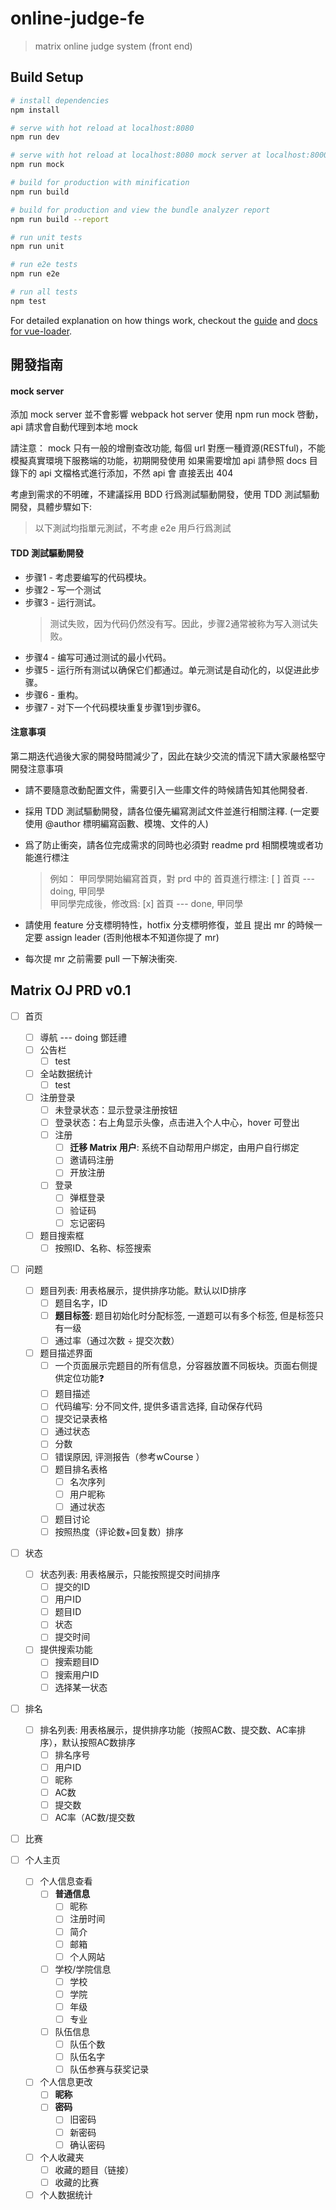 # online-judge-fe

> matrix online judge system (front end)

## Build Setup

``` bash
# install dependencies
npm install

# serve with hot reload at localhost:8080
npm run dev

# serve with hot reload at localhost:8080 mock server at localhost:8000
npm run mock

# build for production with minification
npm run build

# build for production and view the bundle analyzer report
npm run build --report

# run unit tests
npm run unit

# run e2e tests
npm run e2e

# run all tests
npm test
```

For detailed explanation on how things work, checkout the [guide](http://vuejs-templates.github.io/webpack/) and [docs for vue-loader](http://vuejs.github.io/vue-loader).

## 開發指南

#### mock server

添加 mock server 並不會影響 webpack hot server
使用 npm run mock 啓動，api 請求會自動代理到本地 mock

請注意：
mock 只有一般的增刪查改功能, 每個 url 對應一種資源(RESTful)，不能模擬真實環境下服務端的功能，初期開發使用
如果需要增加 api 請參照 docs 目錄下的 api 文檔格式進行添加，不然 api 會 直接丟出 404

考慮到需求的不明確，不建議採用 BDD 行爲測試驅動開發，使用 TDD 測試驅動開發，具體步驟如下:
> 以下測試均指單元測試，不考慮 e2e 用戶行爲測試

#### TDD 測試驅動開發

- 步骤1 - 考虑要编写的代码模块。
- 步骤2 - 写一个测试
- 步骤3 - 运行测试。
  > 测试失败，因为代码仍然没有写。因此，步骤2通常被称为写入测试失败。
- 步骤4 - 编写可通过测试的最小代码。
- 步骤5 - 运行所有测试以确保它们都通过。单元测试是自动化的，以促进此步骤。
- 步骤6 - 重构。
- 步骤7 - 对下一个代码模块重复步骤1到步骤6。

#### 注意事項

第二期迭代過後大家的開發時間減少了，因此在缺少交流的情況下請大家嚴格堅守開發注意事項

- 請不要隨意改動配置文件，需要引入一些庫文件的時候請告知其他開發者.
- 採用 TDD 測試驅動開發，請各位優先編寫測試文件並進行相關注釋. (一定要使用 @author 標明編寫函數、模塊、文件的人)
- 爲了防止衝突，請各位完成需求的同時也必須對 readme prd 相關模塊或者功能進行標注 

  > 例如： 甲同學開始編寫首頁，對 prd 中的 首頁進行標注: [ ] 首頁 --- doing, 甲同學  
  >       甲同學完成後，修改爲: [x] 首頁 --- done, 甲同學  

- 請使用 feature 分支標明特性，hotfix 分支標明修復，並且 提出 mr 的時候一定要 assign leader (否則他根本不知道你提了 mr)
- 每次提 mr 之前需要 pull 一下解決衝突.

## Matrix OJ PRD v0.1

- [ ] 首页
  - [ ] 導航 --- doing 鄧廷禮
  - [ ] 公告栏
      - [ ] test
  - [ ] 全站数据统计
      - [ ] test
  - [ ] 注册登录
      - [ ] 未登录状态：显示登录注册按钮
      - [ ] 登录状态：右上角显示头像，点击进入个人中心，hover 可登出
      - [ ] 注册
          - [ ] **迁移 Matrix 用户**: 系统不自动帮用户绑定，由用户自行绑定
          - [ ] 邀请码注册
          - [ ] 开放注册
      - [ ] 登录
          - [ ] 弹框登录
          - [ ] 验证码
          - [ ] 忘记密码
  - [ ] 题目搜索框
      - [ ] 按照ID、名称、标签搜索

- [ ] 问题
  - [ ] 题目列表: 用表格展示，提供排序功能。默认以ID排序
      - [ ] 题目名字，ID
      - [ ] **题目标签**: 题目初始化时分配标签, 一道题可以有多个标签, 但是标签只有一级
      - [ ] 通过率（通过次数 ÷ 提交次数）
  - [ ] 题目描述界面
      - [ ] 一个页面展示完题目的所有信息，分容器放置不同板块。页面右侧提供定位功能❓
      - [ ] 题目描述
      - [ ] 代码编写: 分不同文件, 提供多语言选择, 自动保存代码
      - [ ] 提交记录表格
      - [ ] 通过状态
      - [ ] 分数
      - [ ] 错误原因, 评测报告（参考wCourse ）
      - [ ] 题目排名表格
          - [ ] 名次序列
          - [ ] 用户昵称
          - [ ] 通过状态
      - [ ] 题目讨论
      - [ ] 按照热度（评论数+回复数）排序

- [ ] 状态
  - [ ] 状态列表: 用表格展示，只能按照提交时间排序
      - [ ] 提交的ID
      - [ ] 用户ID
      - [ ] 题目ID
      - [ ] 状态
      - [ ] 提交时间
  - [ ] 提供搜索功能
      - [ ] 搜索题目ID
      - [ ] 搜索用户ID
      - [ ] 选择某一状态

- [ ] 排名
  - [ ] 排名列表: 用表格展示，提供排序功能（按照AC数、提交数、AC率排序），默认按照AC数排序
      - [ ] 排名序号
      - [ ] 用户ID
      - [ ] 昵称
      - [ ] AC数
      - [ ] 提交数
      - [ ] AC率（AC数/提交数

- [ ] 比赛

- [ ] 个人主页
  - [ ] 个人信息查看
      - [ ] **普通信息**
          - [ ] 昵称
          - [ ] 注册时间
          - [ ] 简介
          - [ ] 邮箱
          - [ ] 个人网站
      - [ ] 学校/学院信息
          - [ ] 学校
          - [ ] 学院
          - [ ] 年级
          - [ ] 专业
      - [ ] 队伍信息
          - [ ] 队伍个数
          - [ ] 队伍名字
          - [ ] 队伍参赛与获奖记录
  - [ ] 个人信息更改
      - [ ] **昵称**
      - [ ] **密码**
          - [ ] 旧密码
          - [ ] 新密码
          - [ ] 确认密码
  - [ ] 个人收藏夹
      - [ ] 收藏的题目（链接）
      - [ ] 收藏的比赛
  - [ ] 个人数据统计
